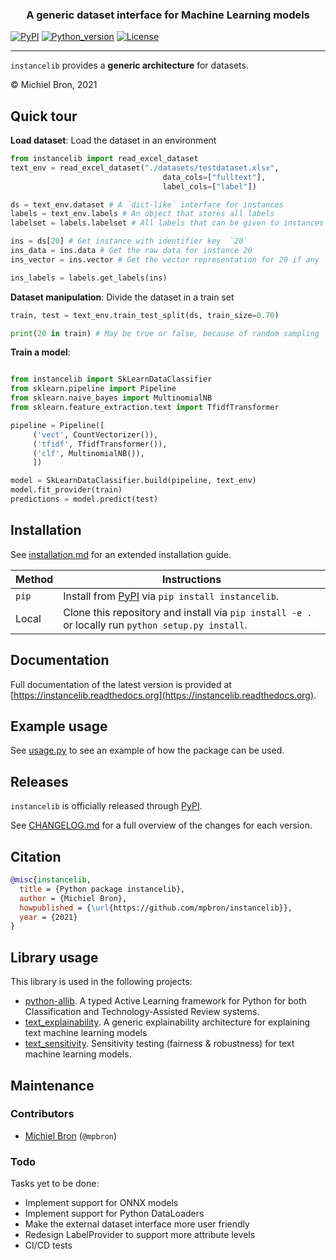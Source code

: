 **<h3 align="center">
A generic dataset interface for Machine Learning models**
</h3>

[![PyPI](https://img.shields.io/pypi/v/instancelib)](https://pypi.org/project/instancelib/)
[![Python_version](https://img.shields.io/badge/python-3.8%20%7C%203.9%20%7C%203.10-blue)](https://pypi.org/project/instancelib/)
[![License](https://img.shields.io/pypi/l/instancelib)](https://www.gnu.org/licenses/lgpl-3.0.en.html)

---

`instancelib` provides a **generic architecture** for datasets. 

&copy; Michiel Bron, 2021

## Quick tour
**Load dataset**: Load the dataset in an environment
```python
from instancelib import read_excel_dataset
text_env = read_excel_dataset("./datasets/testdataset.xlsx",
                                  data_cols=["fulltext"],
                                  label_cols=["label"])

ds = text_env.dataset # A `dict-like` interface for instances
labels = text_env.labels # An object that stores all labels
labelset = labels.labelset # All labels that can be given to instances

ins = ds[20] # Get instance with identifier key  `20`
ins_data = ins.data # Get the raw data for instance 20
ins_vector = ins.vector # Get the vector representation for 20 if any

ins_labels = labels.get_labels(ins)
``` 

**Dataset manipulation**: Divide the dataset in a train set
```python
train, test = text_env.train_test_split(ds, train_size=0.70)

print(20 in train) # May be true or false, because of random sampling
```

**Train a model**:
```python

from instancelib import SkLearnDataClassifier
from sklearn.pipeline import Pipeline 
from sklearn.naive_bayes import MultinomialNB 
from sklearn.feature_extraction.text import TfidfTransformer

pipeline = Pipeline([
     ('vect', CountVectorizer()),
     ('tfidf', TfidfTransformer()),
     ('clf', MultinomialNB()),
     ])

model = SkLearnDataClassifier.build(pipeline, text_env)
model.fit_provider(train)
predictions = model.predict(test)
```
## Installation
See [installation.md](docs/installation.md) for an extended installation guide.

| Method | Instructions |
|--------|--------------|
| `pip` | Install from [PyPI](https://pypi.org/project/instancelib/) via `pip install instancelib`. |
| Local | Clone this repository and install via `pip install -e .` or locally run `python setup.py install`.

## Documentation
Full documentation of the latest version is provided at [https://instancelib.readthedocs.org](https://instancelib.readthedocs.org).

## Example usage
See [usage.py](usage.py) to see an example of how the package can be used.

## Releases
`instancelib` is officially released through [PyPI](https://pypi.org/project/instancelib/).

See [CHANGELOG.md](CHANGELOG.md) for a full overview of the changes for each version.

## Citation
```bibtex
@misc{instancelib,
  title = {Python package instancelib},
  author = {Michiel Bron},
  howpublished = {\url{https://github.com/mpbron/instancelib}},
  year = {2021}
}
```
## Library usage
This library is used in the following projects:
- [python-allib](https://github.com/mpbron/allib). A typed Active Learning framework for Python for both Classification and Technology-Assisted Review systems.
- [text_explainability](https://marcelrobeer.github.io/text_explainability/). A generic explainability architecture for explaining text machine learning models
- [text_sensitivity](https://marcelrobeer.github.io/text_sensitivity/). Sensitivity testing (fairness & robustness) for text machine learning models.

## Maintenance
### Contributors
- [Michiel Bron](https://www.uu.nl/staff/MPBron) (`@mpbron`)

### Todo
Tasks yet to be done:

* Implement support for ONNX models
* Implement support for Python DataLoaders
* Make the external dataset interface more user friendly
* Redesign LabelProvider to support more attribute levels
* CI/CD tests
